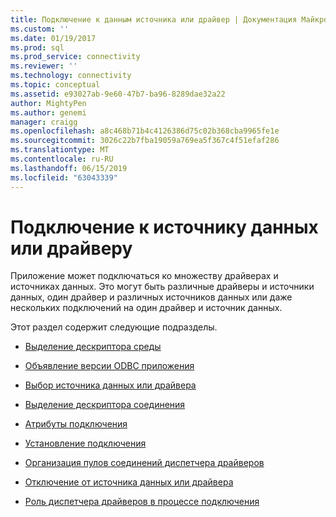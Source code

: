 ```yaml
---
title: Подключение к данным источника или драйвер | Документация Майкрософт
ms.custom: ''
ms.date: 01/19/2017
ms.prod: sql
ms.prod_service: connectivity
ms.reviewer: ''
ms.technology: connectivity
ms.topic: conceptual
ms.assetid: e93027ab-9e60-47b7-ba96-8289dae32a22
author: MightyPen
ms.author: genemi
manager: craigg
ms.openlocfilehash: a8c468b71b4c4126386d75c02b368cba9965fe1e
ms.sourcegitcommit: 3026c22b7fba19059a769ea5f367c4f51efaf286
ms.translationtype: MT
ms.contentlocale: ru-RU
ms.lasthandoff: 06/15/2019
ms.locfileid: "63043339"
---
```

# <a name="connecting-to-a-data-source-or-driver"></a>Подключение к источнику данных или драйверу
Приложение может подключаться ко множеству драйверах и источниках данных. Это могут быть различные драйверы и источники данных, один драйвер и различных источников данных или даже нескольких подключений на один драйвер и источник данных.  
  
 Этот раздел содержит следующие подразделы.  
  
-   [Выделение дескриптора среды](../../../odbc/reference/develop-app/allocating-the-environment-handle.md)  
  
-   [Объявление версии ODBC приложения](../../../odbc/reference/develop-app/declaring-the-application-s-odbc-version.md)  
  
-   [Выбор источника данных или драйвера](../../../odbc/reference/develop-app/choosing-a-data-source-or-driver.md)  
  
-   [Выделение дескриптора соединения](../../../odbc/reference/develop-app/allocating-a-connection-handle-odbc.md)  
  
-   [Атрибуты подключения](../../../odbc/reference/develop-app/connection-attributes.md)  
  
-   [Установление подключения](../../../odbc/reference/develop-app/establishing-a-connection.md)  
  
-   [Организация пулов соединений диспетчера драйверов](../../../odbc/reference/develop-app/driver-manager-connection-pooling.md)  
  
-   [Отключение от источника данных или драйвера](../../../odbc/reference/develop-app/disconnecting-from-a-data-source-or-driver.md)  
  
-   [Роль диспетчера драйверов в процессе подключения](../../../odbc/reference/develop-app/driver-manager-s-role-in-the-connection-process.md)
